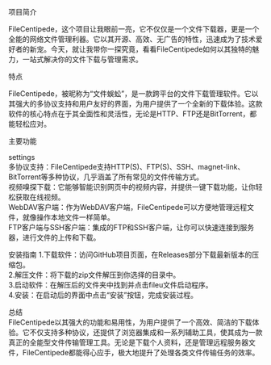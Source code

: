 项目简介

FileCentipede，这个项目让我眼前一亮，它不仅仅是一个文件下载器，更是一个全能的网络文件管理利器。它以其开源、高效、无广告的特性，迅速成为了技术爱好者的新宠。今天，就让我带你一探究竟，看看FileCentipede如何以其独特的魅力，一站式解决你的文件下载与管理需求。

特点

FileCentipede，被昵称为“文件蜈蚣”，是一款跨平台的文件下载管理软件。它以其强大的多协议支持和用户友好的界面，为用户提供了一个全新的下载体验。这款软件的核心特点在于其全面性和灵活性，无论是HTTP、FTP还是BitTorrent，都能轻松应对。

主要功能

settings  
多协议支持：FileCentipede支持HTTP(S)、FTP(S)、SSH、magnet-link、BitTorrent等多种协议，几乎涵盖了所有常见的文件传输方式。  
视频嗅探下载：它能够智能识别网页中的视频内容，并提供一键下载功能，让你轻松获取在线视频。  
WebDAV客户端：作为WebDAV客户端，FileCentipede可以方便地管理远程文件，就像操作本地文件一样简单。  
FTP客户端与SSH客户端：集成的FTP和SSH客户端，让你可以快速连接到服务器，进行文件的上传和下载。   

安装指南
1.下载软件：访问GitHub项目页面，在Releases部分下载最新版本的压缩包。  
2.解压文件：将下载的zip文件解压到你选择的目录中。  
3.启动软件：在解压后的文件夹中找到并点击fileu文件启动程序。  
4.安装：在启动后的界面中点击“安装”按钮，完成安装过程。  

总结  
FileCentipede以其强大的功能和易用性，为用户提供了一个高效、简洁的下载体验。它不仅支持多种协议，还提供了浏览器集成和一系列辅助工具，使其成为一款真正的全能型文件传输管理工具。无论是下载个人资料，还是管理远程服务器文件，FileCentipede都能得心应手，极大地提升了处理各类文件传输任务的效率。